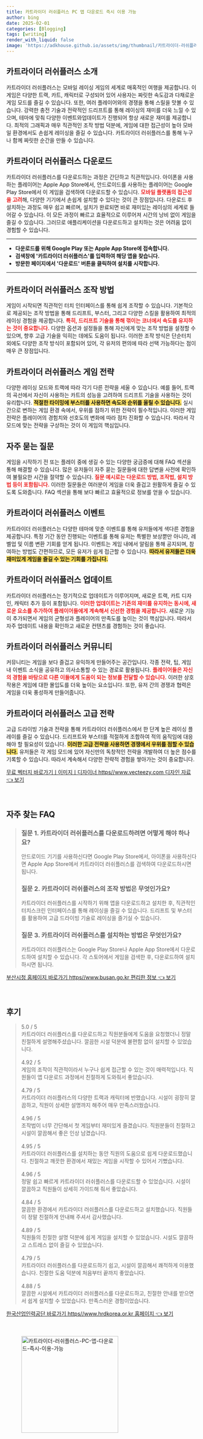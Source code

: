 ```yaml
---
title: 카트라이더 러쉬플러스 PC 앱 다운로드 즉시 이용 가능
author: bing
date: 2025-02-01
categories: [Blogging]
tags: [writing]
render_with_liquid: false
image: 'https://adkhouse.github.io/assets/img/thumbnail/카트라이더-러쉬플러스-PC-앱-다운로드-즉시-이용-가능.webp'
---
```



<h2 id='카트라이더_러쉬플러스_소개'>카트라이더 러쉬플러스 소개</h2>

<p>카트라이더 러쉬플러스는 모바일 레이싱 게임의 세계로 매혹적인 여행을 제공합니다. 이 게임은 다양한 트랙, 카트, 캐릭터로 구성되어 있어 사용자는 짜릿한 속도감과 다채로운 게임 모드를 즐길 수 있습니다. 또한, 여러 플레이어와의 경쟁을 통해 스릴을 맛볼 수 있습니다. 강력한 충전 기술과 전략적인 드리프트를 통해 레이싱의 재미를 더욱 느낄 수 있으며, 테마에 맞춰 다양한 이벤트와업데이트가 진행되어 항상 새로운 재미를 제공합니다. 최적의 그래픽과 매우 직관적인 조작 방법 덕분에, 게임에 대한 접근성이 높아 모바일 환경에서도 손쉽게 레이싱을 즐길 수 있습니다. 카트라이더 러쉬플러스를 통해 누구나 함께 짜릿한 순간을 만들 수 있습니다.</p>

<h2 id='카트라이더_러쉬플러스_다운로드'>카트라이더 러쉬플러스 다운로드</h2>

<p>카트라이더 러쉬플러스를 다운로드하는 과정은 간단하고 직관적입니다. 아이폰을 사용하는 플레이어는 Apple App Store에서, 안드로이드를 사용하는 플레이어는 Google Play Store에서 이 게임을 검색하여 다운로드할 수 있습니다. <b><span style="color: #ee2323;">모바일 플랫폼의 접근성을 고려</span></b>해, 다양한 기기에서 손쉽게 설치할 수 있다는 것이 큰 장점입니다. 다운로드 후 설치하는 과정도 매우 쉽고 빠르며, 설치가 완료되면 바로 재미있는 레이싱의 세계로 들어갈 수 있습니다. 이 모든 과정이 빠르고 효율적으로 이루어져 시간의 낭비 없이 게임을 즐길 수 있습니다. 그러므로 애플리케이션을 다운로드하고 설치하는 것은 어려움 없이 경험할 수 있습니다.</p>

<hr />

<ul>
    <li><b> 다운로드를 위해 Google Play 또는 Apple App Store에 접속합니다.</b></li>
    <li><b> 검색창에 '카트라이더 러쉬플러스'를 입력하여 해당 앱을 찾습니다.</b></li>
    <li><b> 방문한 페이지에서 '다운로드' 버튼을 클릭하여 설치를 시작합니다.</b></li>
</ul>

<hr />

<h2 id='카트라이더_러쉬플러스_조작'>카트라이더 러쉬플러스 조작 방법</h2>

<p>게임이 시작되면 직관적인 터치 인터페이스를 통해 쉽게 조작할 수 있습니다. 기본적으로 제공되는 조작 방법을 통해 드리프트, 부스터, 그리고 다양한 스킬을 활용하여 최적의 레이싱 경험을 제공합니다. <b><span style="color: #ee2323;">특히, 드리프트 기술을 통해 꺾이는 코너에서 속도를 유지하는 것이 중요합니다.</span></b> 다양한 옵션과 설정들을 통해 자신에게 맞는 조작 방법을 설정할 수 있으며, 향후 고급 기술을 익히는 데에도 도움이 됩니다. 이러한 조작 방식은 단순터치 외에도 다양한 조작 방식이 포함되어 있어, 각 유저의 편의에 따라 선택 가능하다는 점이 매우 큰 장점입니다.</p>

<h2 id='카트라이더_러쉬플러스_게임_전략'>카트라이더 러쉬플러스 게임 전략</h2>

<p>다양한 레이싱 모드와 트랙에 따라 각기 다른 전략을 세울 수 있습니다. 예를 들어, 트랙의 곡선에서 자신이 사용하는 카트의 성능을 고려하여 드리프트 기술을 사용하는 것이 유리합니다. <b><span style="background-color: #ffe066;">적절한 타이밍에 부스터를 사용하면 속도와 순위를 올릴 수 있습니다.</span></b> 실시간으로 변하는 게임 환경 속에서, 우위를 점하기 위한 전략이 필수적입니다. 이러한 게임 전략은 플레이어의 경험치와 선호도의 변화에 따라 점차 진화할 수 있습니다. 따라서 각 모드에 맞는 전략을 구상하는 것이 이 게임의 핵심입니다.</p>

<h2 id='자주_묻는_질문'>자주 묻는 질문</h2>

<p>게임을 시작하기 전 또는 플레이 중에 생길 수 있는 다양한 궁금증에 대해 FAQ 섹션을 통해 해결할 수 있습니다. 많은 유저들이 자주 묻는 질문들에 대한 답변을 사전에 확인하여 불필요한 시간을 절약할 수 있습니다. <b><span style="color: #ee2323;">질문 예시로는 다운로드 방법, 조작법, 설치 방법 등이 포함됩니다.</span></b> 이러한 질문들은 여러분이 게임을 더욱 즐겁고 원활하게 즐길 수 있도록 도와줍니다. FAQ 섹션을 통해 보다 빠르고 효율적으로 정보를 얻을 수 있습니다.</p>

<h2 id='카트라이더_러쉬플러스_이벤트'>카트라이더 러쉬플러스 이벤트</h2>

<p>카트라이더 러쉬플러스는 다양한 테마에 맞춘 이벤트를 통해 유저들에게 색다른 경험을 제공합니다. 특정 기간 동안 진행되는 이벤트를 통해 유저는 특별한 보상뿐만 아니라, 레벨업 및 이름 변환 기회를 얻게 됩니다. 이벤트는 게임 내에서 알림을 통해 공지되며, 참여하는 방법도 간편하므로, 모든 유저가 쉽게 접근할 수 있습니다. <b><span style="background-color: #ffe066;">따라서 유저들은 더욱 재미있게 게임을 즐길 수 있는 기회를 가집니다.</span></b></p>

<h2 id='카트라이더_러쉬플러스_업데이트'>카트라이더 러쉬플러스 업데이트</h2>

<p>카트라이더 러쉬플러스는 정기적으로 업데이트가 이루어지며, 새로운 트랙, 카트 디자인, 캐릭터 추가 등이 포함됩니다. <b><span style="color: #ee2323;">이러한 업데이트는 기존의 재미를 유지하는 동시에, 새로운 요소를 추가하여 플레이어들에게 계속해서 신선한 경험을 제공합니다.</span></b> 새로운 기능이 추가되면서 게임의 균형성과 플레이어의 만족도를 높이는 것이 핵심입니다. 따라서 자주 업데이트 내용을 확인하고 새로운 컨텐츠를 경험하는 것이 좋습니다.</p>

<h2 id='카트라이더_러쉬플러스_커뮤니티'>카트라이더 러쉬플러스 커뮤니티</h2>

<p>커뮤니티는 게임을 보다 즐겁고 유익하게 만들어주는 공간입니다. 각종 전략, 팁, 게임 내 이벤트 소식을 공유하고 의사소통할 수 있는 경로로 활용됩니다. <b><span style="color: #ee2323;">플레이어들은 자신의 경험을 바탕으로 다른 이들에게 도움이 되는 정보를 전달할 수 있습니다.</span></b> 이러한 상호작용은 게임에 대한 몰입도를 더욱 높이는 요소입니다. 또한, 유저 간의 경쟁과 협력은 게임을 더욱 풍성하게 만들어줍니다.</p>

<h2 id='카트라이더_러쉬플러스_고급_전략'>카트라이더 러쉬플러스 고급 전략</h2>

<p>고급 드라이빙 기술과 전략을 통해 카트라이더 러쉬플러스에서 한 단계 높은 레이싱 플레이를 즐길 수 있습니다. 드리프트와 부스터를 적절하게 조합하여 적의 움직임에 대응해야 할 필요성이 있습니다. <b><span style="background-color: #ffe066;">이러한 고급 전략을 사용하면 경쟁에서 우위를 점할 수 있습니다.</span></b> 유저들은 각 게임 모드에 있어 자신만의 독창적인 전략을 개발하여 더 높은 점수를 기록할 수 있습니다. 따라서 계속해서 다양한 전략적 경험을 쌓아가는 것이 중요합니다.</p>


<p><a class="click-button" title="무료 벡터지 바로가기ㅣ이미지ㅣ디자이너 https//www.vecteezy.com 디자인 자료" href="https://adkhouse.github.io/posts/%EB%AC%B4%EB%A3%8C-%EB%B2%A1%ED%84%B0%EC%A7%80-%EB%B0%94%EB%A1%9C%EA%B0%80%EA%B8%B0%E3%85%A3%EC%9D%B4%EB%AF%B8%EC%A7%80%E3%85%A3%EB%94%94%EC%9E%90%EC%9D%B4%EB%84%88-httpswww.vecteezy.com-%EB%94%94%EC%9E%90%EC%9D%B8-%EC%9E%90%EB%A3%8C/" rel="dofollow">무료 벡터지 바로가기ㅣ이미지ㅣ디자이너 https//www.vecteezy.com 디자인 자료 👈 보기</a></p><br>
<h2 id='자주_찾는_FAQ'>자주 찾는 FAQ</h2>
<div itemscope="" itemtype="https://schema.org/FAQPage"> 
<blockquote> 
<div itemscope="" itemprop="mainEntity" itemtype="https://schema.org/Question"> 
<h3 itemprop="name">질문 1. 카트라이더 러쉬플러스를 다운로드하려면 어떻게 해야 하나요?</h3> 
<div itemscope="" itemprop="acceptedAnswer" itemtype="https://schema.org/Answer"> 
<span itemprop="text"> 
<p>안드로이드 기기를 사용하신다면 Google Play Store에서, 아이폰을 사용하신다면 Apple App Store에서 카트라이더 러쉬플러스를 검색하여 다운로드하시면 됩니다.</p> 
</span> 
</div> 
</div> 

<div itemscope="" itemprop="mainEntity" itemtype="https://schema.org/Question"> 
<h3 itemprop="name">질문 2. 카트라이더 러쉬플러스의 조작 방법은 무엇인가요?</h3> 
<div itemscope="" itemprop="acceptedAnswer" itemtype="https://schema.org/Answer"> 
<span itemprop="text"> 
<p>카트라이더 러쉬플러스를 시작하기 위해 앱을 다운로드하고 설치한 후, 직관적인 터치스크린 인터페이스를 통해 레이싱을 즐길 수 있습니다. 드리프트 및 부스터를 활용하여 고급 드라이빙 기술로 레이싱을 즐기실 수 있습니다.</p> 
</span> 
</div> 
</div> 

<div itemscope="" itemprop="mainEntity" itemtype="https://schema.org/Question"> 
<h3 itemprop="name">질문 3. 카트라이더 러쉬플러스를 설치하는 방법은 무엇인가요?</h3> 
<div itemscope="" itemprop="acceptedAnswer" itemtype="https://schema.org/Answer"> 
<span itemprop="text"> 
<p>카트라이더 러쉬플러스는 Google Play Store나 Apple App Store에서 다운로드하여 설치할 수 있습니다. 각 스토어에서 게임을 검색한 후, 다운로드하여 설치하시면 됩니다.</p> 
</span> 
</div> 
</div> 
</blockquote> 
</div>
<p><a class="click-button" title="부산시청 홈페이지 바로가기 https//www.busan.go.kr 편리한 정보" href="https://adkhouse.github.io/posts/%EB%B6%80%EC%82%B0%EC%8B%9C%EC%B2%AD-%ED%99%88%ED%8E%98%EC%9D%B4%EC%A7%80-%EB%B0%94%EB%A1%9C%EA%B0%80%EA%B8%B0-httpswww.busan.go.kr-%ED%8E%B8%EB%A6%AC%ED%95%9C-%EC%A0%95%EB%B3%B4/" rel="dofollow">부산시청 홈페이지 바로가기 https//www.busan.go.kr 편리한 정보 👈 보기</a></p><br>
<h2 id='후기'>후기</h2>
<div itemscope itemtype="https://schema.org/Product">
  <blockquote>
  <div itemprop="review" itemscope itemtype="https://schema.org/Review">
      <div itemprop="reviewRating" itemscope itemtype="https://schema.org/Rating"> <span itemprop="ratingValue">5.0</span> / <span itemprop="bestRating">5</span> </div>
      <span itemprop="reviewBody">카트라이더 러쉬플러스를 다운로드하고 직원분들에게 도움을 요청했더니 정말 친절하게 설명해주셨습니다. 깔끔한 시설 덕분에 불편함 없이 설치할 수 있었습니다.</span>
  </div>
  <br>
  <div itemprop="review" itemscope itemtype="https://schema.org/Review">
      <div itemprop="reviewRating" itemscope itemtype="https://schema.org/Rating"> <span itemprop="ratingValue">4.92</span> / <span itemprop="bestRating">5</span> </div>
      <span itemprop="reviewBody">게임의 조작이 직관적이라서 누구나 쉽게 접근할 수 있는 것이 매력적입니다. 직원들이 앱 다운로드 과정에서 친절하게 도와줘서 좋았습니다.</span>
  </div>
  <br>
  <div itemprop="review" itemscope itemtype="https://schema.org/Review">
      <div itemprop="reviewRating" itemscope itemtype="https://schema.org/Rating"> <span itemprop="ratingValue">4.79</span> / <span itemprop="bestRating">5</span> </div>
      <span itemprop="reviewBody">카트라이더 러쉬플러스의 다양한 트랙과 캐릭터에 반했습니다. 시설이 굉장히 깔끔하고, 직원이 상세한 설명까지 해주어 매우 만족스러웠습니다.</span>
  </div>
  <br>
  <div itemprop="review" itemscope itemtype="https://schema.org/Review">
      <div itemprop="reviewRating" itemscope itemtype="https://schema.org/Rating"> <span itemprop="ratingValue">4.96</span> / <span itemprop="bestRating">5</span> </div>
      <span itemprop="reviewBody">조작법이 너무 간단해서 첫 게임부터 재미있게 즐겼습니다. 직원분들이 친절하고 시설이 깔끔해서 좋은 인상 남겼습니다.</span>
  </div>
  <br>
  <div itemprop="review" itemscope itemtype="https://schema.org/Review">
      <div itemprop="reviewRating" itemscope itemtype="https://schema.org/Rating"> <span itemprop="ratingValue">4.95</span> / <span itemprop="bestRating">5</span> </div>
      <span itemprop="reviewBody">카트라이더 러쉬플러스를 설치하는 동안 직원의 도움으로 쉽게 다운로드했습니다. 친절하고 깨끗한 환경에서 재밌는 게임을 시작할 수 있어서 기뻤습니다.</span>
  </div>
  <br>
  <div itemprop="review" itemscope itemtype="https://schema.org/Review">
      <div itemprop="reviewRating" itemscope itemtype="https://schema.org/Rating"> <span itemprop="ratingValue">4.96</span> / <span itemprop="bestRating">5</span> </div>
      <span itemprop="reviewBody">정말 쉽고 빠르게 카트라이더 러쉬플러스를 다운로드할 수 있었습니다. 시설이 깔끔하고 직원들이 상세히 가이드해 줘서 좋았습니다.</span>
  </div>
  <br>
  <div itemprop="review" itemscope itemtype="https://schema.org/Review">
      <div itemprop="reviewRating" itemscope itemtype="https://schema.org/Rating"> <span itemprop="ratingValue">4.84</span> / <span itemprop="bestRating">5</span> </div>
      <span itemprop="reviewBody">깔끔한 환경에서 카트라이더 러쉬플러스를 다운로드하고 설치했습니다. 직원들이 정말 친절하게 안내해 주셔서 감사했습니다.</span>
  </div>
  <br>
  <div itemprop="review" itemscope itemtype="https://schema.org/Review">
      <div itemprop="reviewRating" itemscope itemtype="https://schema.org/Rating"> <span itemprop="ratingValue">4.89</span> / <span itemprop="bestRating">5</span> </div>
      <span itemprop="reviewBody">직원들의 친절한 설명 덕분에 쉽게 게임을 설치할 수 있었습니다. 시설도 깔끔하고 스트레스 없이 즐길 수 있었습니다.</span>
  </div>
  <br>
  <div itemprop="review" itemscope itemtype="https://schema.org/Review">
      <div itemprop="reviewRating" itemscope itemtype="https://schema.org/Rating"> <span itemprop="ratingValue">4.79</span> / <span itemprop="bestRating">5</span> </div>
      <span itemprop="reviewBody">카트라이더 러쉬플러스를 다운로드하기 쉽고, 시설이 깔끔해서 쾌적하게 이용했습니다. 친절한 도움 덕분에 처음부터 끝까지 좋았습니다.</span>
  </div>
  <br>
  <div itemprop="review" itemscope itemtype="https://schema.org/Review">
      <div itemprop="reviewRating" itemscope itemtype="https://schema.org/Rating"> <span itemprop="ratingValue">4.88</span> / <span itemprop="bestRating">5</span> </div>
      <span itemprop="reviewBody">깔끔한 시설에서 카트라이더 러쉬플러스를 다운로드하고, 친절한 안내를 받으면서 쉽게 설치할 수 있었습니다. 만족스러운 경험이었습니다.</span>
  </div>
  </blockquote>
</div>
<p><a class="click-button" title="한국산업인력공단 바로가기 https//www.hrdkorea.or.kr 홈페이지" href="https://adkhouse.github.io/posts/%ED%95%9C%EA%B5%AD%EC%82%B0%EC%97%85%EC%9D%B8%EB%A0%A5%EA%B3%B5%EB%8B%A8-%EB%B0%94%EB%A1%9C%EA%B0%80%EA%B8%B0-httpswww.hrdkorea.or.kr-%ED%99%88%ED%8E%98%EC%9D%B4%EC%A7%80/" rel="dofollow">한국산업인력공단 바로가기 https//www.hrdkorea.or.kr 홈페이지 👈 보기</a></p><br>
<figure class="image"><img src="https://adkhouse.github.io/assets/img/thumbnail/카트라이더-러쉬플러스-PC-앱-다운로드-즉시-이용-가능.webp" alt="카트라이더-러쉬플러스-PC-앱-다운로드-즉시-이용-가능" width="256" height="256"></figure>